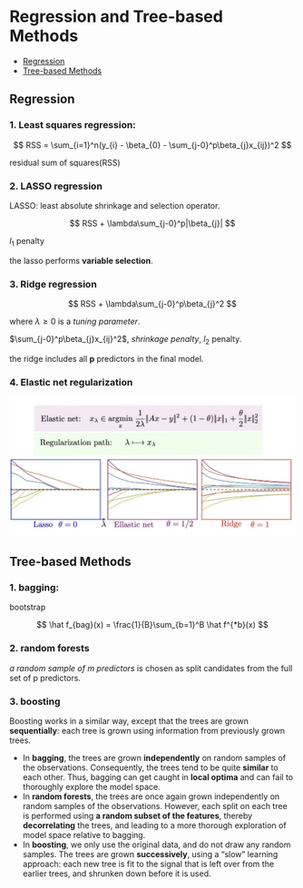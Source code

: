 # Regression and Tree-based Methods

- [Regression](#Regression)
- [Tree-based Methods](#Tree-based-Methods)

## Regression

### 1. Least squares regression:

$$ RSS = \sum_{i=1}^n(y_{i} - \beta_{0} - \sum_{j-0}^p\beta_{j}x_{ij})^2 $$

residual sum of squares(RSS)

### 2. LASSO regression

LASSO: least absolute shrinkage and selection operator.

$$ RSS + \lambda\sum_{j-0}^p|\beta_{j}| $$

$l_{1}$ penalty

the lasso performs **variable selection**.

### 3. Ridge regression

$$ RSS + \lambda\sum_{j-0}^p\beta_{j}^2 $$

where $\lambda \geq 0$ is a *tuning parameter*.

$\sum_{j-0}^p\beta_{j}x_{ij}^2$, *shrinkage penalty*, $l_{2}$ penalty. 

the ridge includes all **p** predictors in the final model.

### 4. Elastic net regularization

![regulation](image/regulation.png)


## Tree-based Methods

### 1. bagging:

bootstrap

$$ \hat f_{bag}(x) = \frac{1}{B}\sum_{b=1}^B \hat f^{*b}(x) $$

### 2. random forests

*a random sample of m predictors* is chosen as split candidates from the full set of p predictors. 

### 3. boosting

Boosting works in a similar way, except that the trees are grown **sequentially**: each tree is grown using information from previously grown trees.


- In **bagging**, the trees are grown **independently** on random samples of the observations. Consequently, the trees tend to be quite **similar** to each other. Thus, bagging can get caught in **local optima** and can fail to thoroughly explore the model space.
- In **random forests**, the trees are once again grown independently on random samples of the observations. However, each split on each tree is performed using **a random subset of the features**, thereby **decorrelating** the trees, and leading to a more thorough exploration of model space relative to bagging.
- In **boosting**, we only use the original data, and do not draw any random samples. The trees are grown **successively**, using a “slow” learning approach: each new tree is fit to the signal that is left over from the earlier trees, and shrunken down before it is used.




